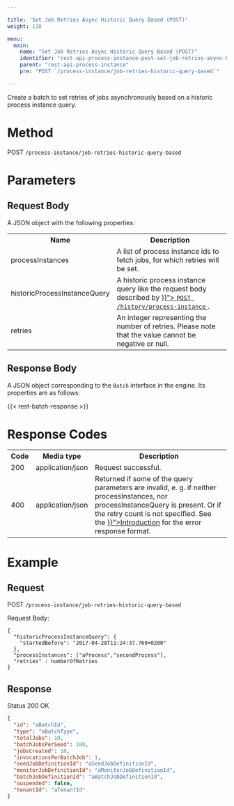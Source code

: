 ```yaml
---

title: 'Set Job Retries Async Historic Query Based (POST)'
weight: 110

menu:
  main:
    name: "Set Job Retries Async Historic Query Based (POST)"
    identifier: "rest-api-process-instance-post-set-job-retries-async-historic-query-based"
    parent: "rest-api-process-instance"
    pre: "POST `/process-instance/job-retries-historic-query-based`"

---
```


Create a batch to set retries of jobs asynchronously based on a historic process instance query.

# Method

POST `/process-instance/job-retries-historic-query-based`


# Parameters

## Request Body

A JSON object with the following properties:

<table class="table table-striped">
  <tr>
    <th>Name</th>
    <th>Description</th>
  </tr>
  <tr>
    <td>processInstances</td>
    <td>A list of process instance ids to fetch jobs, for which retries will be set.</td>
  </tr>
  <tr>
    <td>historicProcessInstanceQuery</td>
    <td>
      A historic process instance query like the request body described by
      <a href="../../reference/rest/history/process-instance/post-process-instance-query.md#request-body" >}}">
        <code>POST /history/process-instance</code>
      </a>.
    </td>
  </tr>
  <tr>
    <td>retries</td>
    <td>An integer representing the number of retries. Please note that the value cannot be negative or null.</td>
  </tr>
</table>

## Response Body

A JSON object corresponding to the `Batch` interface in the engine. Its properties are as follows:

{{< rest-batch-response >}}

# Response Codes

<table class="table table-striped">
  <tr>
    <th>Code</th>
    <th>Media type</th>
    <th>Description</th>
  </tr>
  <tr>
    <td>200</td>
    <td>application/json</td>
    <td>Request successful.</td>
  </tr>
  <tr>
    <td>400</td>
    <td>application/json</td>
    <td>Returned if some of the query parameters are invalid, e. g. if neither processInstances, nor processInstanceQuery is present. Or if the retry count is not specified. See the <a href="../../reference/rest/overview/_index.md#error-handling" >}}">Introduction</a> for the error response format.</td>
  </tr>
</table>


# Example

## Request

POST `/process-instance/job-retries-historic-query-based`

Request Body:

    {
      "historicProcessInstanceQuery": {
        "startedBefore": "2017-04-28T11:24:37.769+0200"
      },
      "processInstances": ["aProcess","secondProcess"],
      "retries" : numberOfRetries
    }

## Response

Status 200 OK

```json
{
  "id": "aBatchId",
  "type": "aBatchType",
  "totalJobs": 10,
  "batchJobsPerSeed": 100,
  "jobsCreated": 10,
  "invocationsPerBatchJob": 1,
  "seedJobDefinitionId": "aSeedJobDefinitionId",
  "monitorJobDefinitionId": "aMonitorJobDefinitionId",
  "batchJobDefinitionId": "aBatchJobDefinitionId",
  "suspended": false,
  "tenantId": "aTenantId"
}
```
